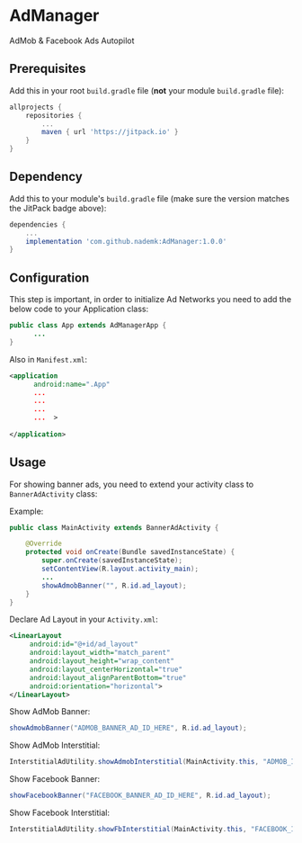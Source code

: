 # AdManager
AdMob &amp; Facebook Ads Autopilot

## Prerequisites

Add this in your root `build.gradle` file (**not** your module `build.gradle` file):

```gradle
allprojects {
	repositories {
		...
		maven { url 'https://jitpack.io' }
	}
}
```

## Dependency

Add this to your module's `build.gradle` file (make sure the version matches the JitPack badge above):

```gradle
dependencies {
	...
	implementation 'com.github.nademk:AdManager:1.0.0'
}
```

## Configuration

This step is important, in order to initialize Ad Networks you need to add the below code to your Application class:

```java
public class App extends AdManagerApp {
      ...
}

```

Also in `Manifest.xml`:

```xml
<application
      android:name=".App"
      ...
      ...
      ...
      ...  >
	
</application>

```

## Usage

For showing banner ads, you need to extend your activity class to `BannerAdActivity` class:

Example:
``` java
public class MainActivity extends BannerAdActivity {

    @Override
    protected void onCreate(Bundle savedInstanceState) {
        super.onCreate(savedInstanceState);
        setContentView(R.layout.activity_main);
        ...
        showAdmobBanner("", R.id.ad_layout);
    }
}
```

Declare Ad Layout in your `Activity.xml`:

``` xml
<LinearLayout
     android:id="@+id/ad_layout"
     android:layout_width="match_parent"
     android:layout_height="wrap_content"
     android:layout_centerHorizontal="true"
     android:layout_alignParentBottom="true"
     android:orientation="horizontal">
</LinearLayout>
```

Show AdMob Banner:

``` java
showAdmobBanner("ADMOB_BANNER_AD_ID_HERE", R.id.ad_layout);
```
Show AdMob Interstitial:

``` java
InterstitialAdUtility.showAdmobInterstitial(MainActivity.this, "ADMOB_INTERSTITIAL_AD_ID_HERE", 1);
```

Show Facebook Banner:

``` java
showFacebookBanner("FACEBOOK_BANNER_AD_ID_HERE", R.id.ad_layout);
```
Show Facebook Interstitial:

``` java
InterstitialAdUtility.showFbInterstitial(MainActivity.this, "FACEBOOK_INTERSTITIAL_AD_ID_HERE", 1);
```
